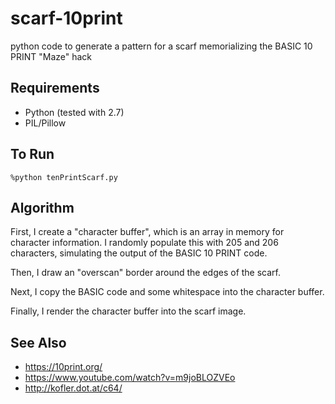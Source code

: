 # scarf-10print
python code to generate a pattern for a scarf memorializing the BASIC 10 PRINT "Maze" hack

## Requirements
- Python (tested with 2.7)
- PIL/Pillow

## To Run
```%python tenPrintScarf.py```

## Algorithm
First, I create a "character buffer", which is an array in memory for character information. I randomly populate this with 205 and 206 characters, simulating the output of the BASIC 10 PRINT code.

Then, I draw an "overscan" border around the edges of the scarf.

Next, I copy the BASIC code and some whitespace into the character buffer.

Finally, I render the character buffer into the scarf image.

## See Also
 - https://10print.org/
 - https://www.youtube.com/watch?v=m9joBLOZVEo
 - http://kofler.dot.at/c64/

